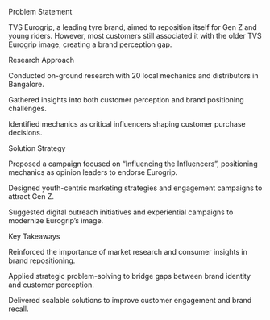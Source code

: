 Problem Statement

TVS Eurogrip, a leading tyre brand, aimed to reposition itself for Gen Z and young riders. However, most customers still associated it with the older TVS Eurogrip image, creating a brand perception gap.

Research Approach

Conducted on-ground research with 20 local mechanics and distributors in Bangalore.

Gathered insights into both customer perception and brand positioning challenges.

Identified mechanics as critical influencers shaping customer purchase decisions.

Solution Strategy

Proposed a campaign focused on “Influencing the Influencers”, positioning mechanics as opinion leaders to endorse Eurogrip.

Designed youth-centric marketing strategies and engagement campaigns to attract Gen Z.

Suggested digital outreach initiatives and experiential campaigns to modernize Eurogrip’s image.

Key Takeaways

Reinforced the importance of market research and consumer insights in brand repositioning.

Applied strategic problem-solving to bridge gaps between brand identity and customer perception.

Delivered scalable solutions to improve customer engagement and brand recall.
